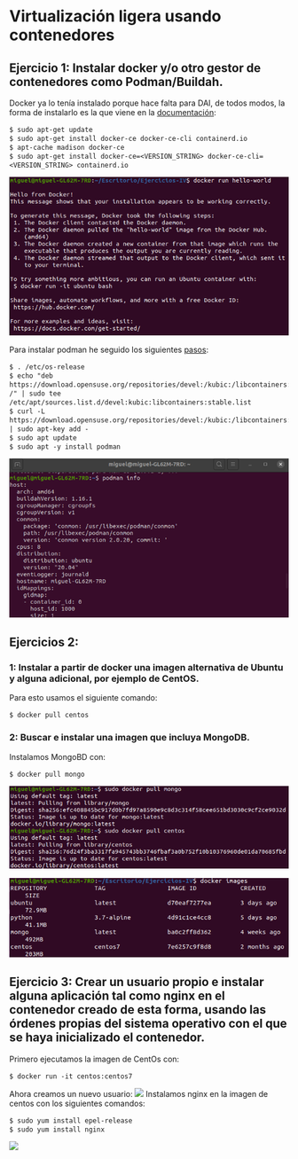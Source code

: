 # Virtualización ligera usando contenedores

## Ejercicio 1: Instalar docker y/o otro gestor de contenedores como Podman/Buildah.

Docker ya lo tenía instalado porque hace falta para DAI, de todos modos, la forma de instalarlo es la que viene en la [documentación](https://docs.docker.com/engine/install/ubuntu/):
~~~
$ sudo apt-get update
$ sudo apt-get install docker-ce docker-ce-cli containerd.io
$ apt-cache madison docker-ce
$ sudo apt-get install docker-ce=<VERSION_STRING> docker-ce-cli=<VERSION_STRING> containerd.io
~~~ 

![](./img/helloWorld.png)

Para instalar podman he seguido los siguientes [pasos](https://computingforgeeks.com/how-to-install-podman-on-ubuntu/):
~~~
$ . /etc/os-release
$ echo "deb https://download.opensuse.org/repositories/devel:/kubic:/libcontainers:/stable/xUbuntu_${VERSION_ID}/ /" | sudo tee /etc/apt/sources.list.d/devel:kubic:libcontainers:stable.list
$ curl -L https://download.opensuse.org/repositories/devel:/kubic:/libcontainers:/stable/xUbuntu_${VERSION_ID}/Release.key | sudo apt-key add -
$ sudo apt update
$ sudo apt -y install podman
~~~

![](./img/podman.png)

## Ejercicios 2:
### 1: Instalar a partir de docker una imagen alternativa de Ubuntu y alguna adicional, por ejemplo de CentOS.  

Para esto usamos el siguiente comando:

~~~
$ docker pull centos
~~~

### 2: Buscar e instalar una imagen que incluya MongoDB.

Instalamos MongoBD con:

~~~
$ docker pull mongo
~~~

![](./img/mongo.png)

![](./img/images.png)

## Ejercicio 3: Crear un usuario propio e instalar alguna aplicación tal como nginx en el contenedor creado de esta forma, usando las órdenes propias del sistema operativo con el que se haya inicializado el contenedor.

Primero ejecutamos la imagen de CentOs con:
~~~
$ docker run -it centos:centos7
~~~
Ahora creamos un nuevo usuario:
![](./img/aniadirUsuario.png
)
Instalamos nginx en la imagen de centos con los siguientes comandos:

~~~
$ sudo yum install epel-release
$ sudo yum install nginx
~~~

![](./img/nginx)


